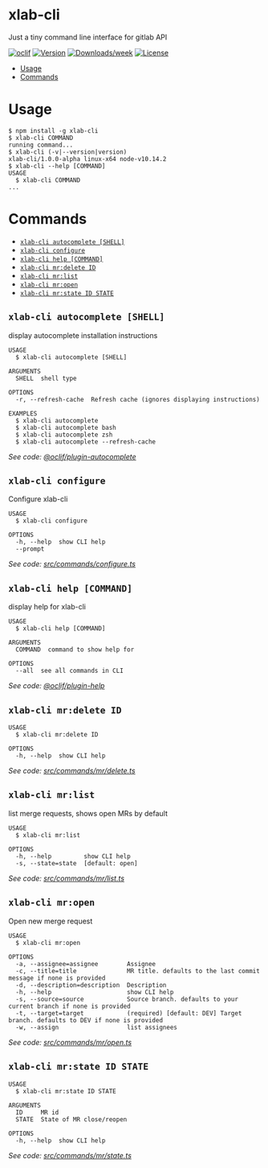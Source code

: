 xlab-cli
==========

Just a tiny command line interface for gitlab API


[![oclif](https://img.shields.io/badge/cli-oclif-brightgreen.svg)](https://oclif.io)
[![Version](https://img.shields.io/npm/v/xlab-cli.svg)](https://npmjs.org/package/xlab-cli)
[![Downloads/week](https://img.shields.io/npm/dw/xlab-cli.svg)](https://npmjs.org/package/xlab-cli)
[![License](https://img.shields.io/npm/l/xlab-cli.svg)](https://github.com/younesshakky/xlab-cli/blob/master/package.json)

<!-- toc -->
* [Usage](#usage)
* [Commands](#commands)
<!-- tocstop -->
# Usage
<!-- usage -->
```sh-session
$ npm install -g xlab-cli
$ xlab-cli COMMAND
running command...
$ xlab-cli (-v|--version|version)
xlab-cli/1.0.0-alpha linux-x64 node-v10.14.2
$ xlab-cli --help [COMMAND]
USAGE
  $ xlab-cli COMMAND
...
```
<!-- usagestop -->
# Commands
<!-- commands -->
* [`xlab-cli autocomplete [SHELL]`](#xlab-cli-autocomplete-shell)
* [`xlab-cli configure`](#xlab-cli-configure)
* [`xlab-cli help [COMMAND]`](#xlab-cli-help-command)
* [`xlab-cli mr:delete ID`](#xlab-cli-mrdelete-id)
* [`xlab-cli mr:list`](#xlab-cli-mrlist)
* [`xlab-cli mr:open`](#xlab-cli-mropen)
* [`xlab-cli mr:state ID STATE`](#xlab-cli-mrstate-id-state)

## `xlab-cli autocomplete [SHELL]`

display autocomplete installation instructions

```
USAGE
  $ xlab-cli autocomplete [SHELL]

ARGUMENTS
  SHELL  shell type

OPTIONS
  -r, --refresh-cache  Refresh cache (ignores displaying instructions)

EXAMPLES
  $ xlab-cli autocomplete
  $ xlab-cli autocomplete bash
  $ xlab-cli autocomplete zsh
  $ xlab-cli autocomplete --refresh-cache
```

_See code: [@oclif/plugin-autocomplete](https://github.com/oclif/plugin-autocomplete/blob/v0.1.0/src/commands/autocomplete/index.ts)_

## `xlab-cli configure`

Configure xlab-cli

```
USAGE
  $ xlab-cli configure

OPTIONS
  -h, --help  show CLI help
  --prompt
```

_See code: [src/commands/configure.ts](https://github.com/younesshakky/xlab-cli/blob/v1.0.0-alpha/src/commands/configure.ts)_

## `xlab-cli help [COMMAND]`

display help for xlab-cli

```
USAGE
  $ xlab-cli help [COMMAND]

ARGUMENTS
  COMMAND  command to show help for

OPTIONS
  --all  see all commands in CLI
```

_See code: [@oclif/plugin-help](https://github.com/oclif/plugin-help/blob/v2.1.4/src/commands/help.ts)_

## `xlab-cli mr:delete ID`

```
USAGE
  $ xlab-cli mr:delete ID

OPTIONS
  -h, --help  show CLI help
```

_See code: [src/commands/mr/delete.ts](https://github.com/younesshakky/xlab-cli/blob/v1.0.0-alpha/src/commands/mr/delete.ts)_

## `xlab-cli mr:list`

list merge requests, shows open MRs by default

```
USAGE
  $ xlab-cli mr:list

OPTIONS
  -h, --help         show CLI help
  -s, --state=state  [default: open]
```

_See code: [src/commands/mr/list.ts](https://github.com/younesshakky/xlab-cli/blob/v1.0.0-alpha/src/commands/mr/list.ts)_

## `xlab-cli mr:open`

Open new merge request

```
USAGE
  $ xlab-cli mr:open

OPTIONS
  -a, --assignee=assignee        Assignee
  -c, --title=title              MR title. defaults to the last commit message if none is provided
  -d, --description=description  Description
  -h, --help                     show CLI help
  -s, --source=source            Source branch. defaults to your current branch if none is provided
  -t, --target=target            (required) [default: DEV] Target branch. defaults to DEV if none is provided
  -w, --assign                   list assignees
```

_See code: [src/commands/mr/open.ts](https://github.com/younesshakky/xlab-cli/blob/v1.0.0-alpha/src/commands/mr/open.ts)_

## `xlab-cli mr:state ID STATE`

```
USAGE
  $ xlab-cli mr:state ID STATE

ARGUMENTS
  ID     MR id
  STATE  State of MR close/reopen

OPTIONS
  -h, --help  show CLI help
```

_See code: [src/commands/mr/state.ts](https://github.com/younesshakky/xlab-cli/blob/v1.0.0-alpha/src/commands/mr/state.ts)_
<!-- commandsstop -->
